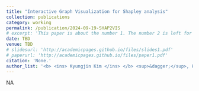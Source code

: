 ```yaml
---
title: "Interactive Graph Visualization for Shapley analysis"
collection: publications
category: working
permalink: /publication/2024-09-19-SHAP2VIS
# excerpt: 'This paper is about the number 1. The number 2 is left for future work.'
date: TBD
venue: TBD
# slidesurl: 'http://academicpages.github.io/files/slides1.pdf'
# paperurl: 'http://academicpages.github.io/files/paper1.pdf'
citation: 'None.'
author_list: '<b> <ins> Kyungjin Kim </ins> </b> <sup>&dagger;</sup>, Hyunwoo Park <sup>*</sup>, Jongmo Seo <sup>*</sup>'
---
```

NA